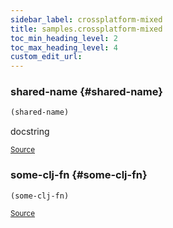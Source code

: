 ```yaml
---
sidebar_label: crossplatform-mixed
title: samples.crossplatform-mixed
toc_min_heading_level: 2
toc_max_heading_level: 4
custom_edit_url:
---
```






### shared\-name {#shared-name}
``` clojure
(shared-name)
```


docstring
<p><sub><a href="/blob/master/test/projects/samples/src/samples/crossplatform_mixed.cljc#L7-L9">Source</a></sub></p>

### some\-clj\-fn {#some-clj-fn}
``` clojure
(some-clj-fn)
```

<p><sub><a href="/blob/master/test/projects/samples/src/samples/crossplatform_mixed.cljc#L3-L3">Source</a></sub></p>
